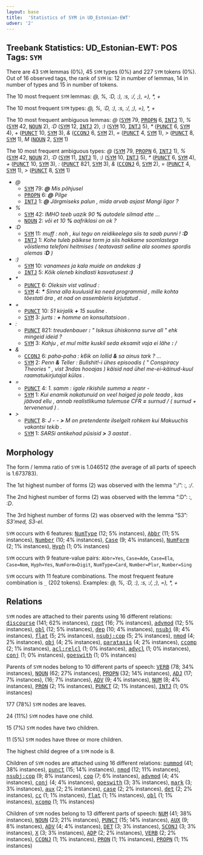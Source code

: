 ```yaml
---
layout: base
title:  'Statistics of SYM in UD_Estonian-EWT'
udver: '2'
---
```


## Treebank Statistics: UD_Estonian-EWT: POS Tags: `SYM`

There are 43 `SYM` lemmas (0%), 45 `SYM` types (0%) and 227 `SYM` tokens (0%).
Out of 16 observed tags, the rank of `SYM` is: 12 in number of lemmas, 14 in number of types and 15 in number of tokens.

The 10 most frequent `SYM` lemmas: <em>@, %, :D, :), :s, :/, ;), =), *, +</em>

The 10 most frequent `SYM` types:  <em>@, %, :D, :), :s, :/, ;), =), *, +</em>

The 10 most frequent ambiguous lemmas: <em>@</em> (<tt><a href="et_ewt-pos-SYM.html">SYM</a></tt> 79, <tt><a href="et_ewt-pos-PROPN.html">PROPN</a></tt> 6, <tt><a href="et_ewt-pos-INTJ.html">INTJ</a></tt> 1), <em>%</em> (<tt><a href="et_ewt-pos-SYM.html">SYM</a></tt> 42, <tt><a href="et_ewt-pos-NOUN.html">NOUN</a></tt> 2), <em>:D</em> (<tt><a href="et_ewt-pos-SYM.html">SYM</a></tt> 12, <tt><a href="et_ewt-pos-INTJ.html">INTJ</a></tt> 2), <em>:)</em> (<tt><a href="et_ewt-pos-SYM.html">SYM</a></tt> 10, <tt><a href="et_ewt-pos-INTJ.html">INTJ</a></tt> 5), <em>*</em> (<tt><a href="et_ewt-pos-PUNCT.html">PUNCT</a></tt> 6, <tt><a href="et_ewt-pos-SYM.html">SYM</a></tt> 4), <em>+</em> (<tt><a href="et_ewt-pos-PUNCT.html">PUNCT</a></tt> 10, <tt><a href="et_ewt-pos-SYM.html">SYM</a></tt> 3), <em>&</em> (<tt><a href="et_ewt-pos-CCONJ.html">CCONJ</a></tt> 6, <tt><a href="et_ewt-pos-SYM.html">SYM</a></tt> 2), <em>=</em> (<tt><a href="et_ewt-pos-PUNCT.html">PUNCT</a></tt> 4, <tt><a href="et_ewt-pos-SYM.html">SYM</a></tt> 1), <em>></em> (<tt><a href="et_ewt-pos-PUNCT.html">PUNCT</a></tt> 8, <tt><a href="et_ewt-pos-SYM.html">SYM</a></tt> 1), <em>M</em> (<tt><a href="et_ewt-pos-NOUN.html">NOUN</a></tt> 2, <tt><a href="et_ewt-pos-SYM.html">SYM</a></tt> 1)

The 10 most frequent ambiguous types:  <em>@</em> (<tt><a href="et_ewt-pos-SYM.html">SYM</a></tt> 79, <tt><a href="et_ewt-pos-PROPN.html">PROPN</a></tt> 6, <tt><a href="et_ewt-pos-INTJ.html">INTJ</a></tt> 1), <em>%</em> (<tt><a href="et_ewt-pos-SYM.html">SYM</a></tt> 42, <tt><a href="et_ewt-pos-NOUN.html">NOUN</a></tt> 2), <em>:D</em> (<tt><a href="et_ewt-pos-SYM.html">SYM</a></tt> 11, <tt><a href="et_ewt-pos-INTJ.html">INTJ</a></tt> 1), <em>:)</em> (<tt><a href="et_ewt-pos-SYM.html">SYM</a></tt> 10, <tt><a href="et_ewt-pos-INTJ.html">INTJ</a></tt> 5), <em>*</em> (<tt><a href="et_ewt-pos-PUNCT.html">PUNCT</a></tt> 6, <tt><a href="et_ewt-pos-SYM.html">SYM</a></tt> 4), <em>+</em> (<tt><a href="et_ewt-pos-PUNCT.html">PUNCT</a></tt> 10, <tt><a href="et_ewt-pos-SYM.html">SYM</a></tt> 3), <em>:</em> (<tt><a href="et_ewt-pos-PUNCT.html">PUNCT</a></tt> 821, <tt><a href="et_ewt-pos-SYM.html">SYM</a></tt> 3), <em>&</em> (<tt><a href="et_ewt-pos-CCONJ.html">CCONJ</a></tt> 6, <tt><a href="et_ewt-pos-SYM.html">SYM</a></tt> 2), <em>=</em> (<tt><a href="et_ewt-pos-PUNCT.html">PUNCT</a></tt> 4, <tt><a href="et_ewt-pos-SYM.html">SYM</a></tt> 1), <em>></em> (<tt><a href="et_ewt-pos-PUNCT.html">PUNCT</a></tt> 8, <tt><a href="et_ewt-pos-SYM.html">SYM</a></tt> 1)


* <em>@</em>
  * <tt><a href="et_ewt-pos-SYM.html">SYM</a></tt> 79: <em><b>@</b> Mis põhjusel</em>
  * <tt><a href="et_ewt-pos-PROPN.html">PROPN</a></tt> 6: <em><b>@</b> Pilge</em>
  * <tt><a href="et_ewt-pos-INTJ.html">INTJ</a></tt> 1: <em><b>@</b> Järgmiseks palun , mida arvab asjast Mangi Iigor ?</em>
* <em>%</em>
  * <tt><a href="et_ewt-pos-SYM.html">SYM</a></tt> 42: <em>IMHO teeb uazik 90 <b>%</b> autodele silmad ette ...</em>
  * <tt><a href="et_ewt-pos-NOUN.html">NOUN</a></tt> 2: <em>või et 10 <b>%</b> aafriklasi on ok ?</em>
* <em>:D</em>
  * <tt><a href="et_ewt-pos-SYM.html">SYM</a></tt> 11: <em>muff : noh , kui tegu on reidikeelega siis ta saab punni ! <b>:D</b></em>
  * <tt><a href="et_ewt-pos-INTJ.html">INTJ</a></tt> 1: <em>Kohe tuleb päikese torm ja siis hakkame soomlastega võistlema telefoni heitmises ( teatavasti selline ala soomes spordis olemas <b>:D</b> )</em>
* <em>:)</em>
  * <tt><a href="et_ewt-pos-SYM.html">SYM</a></tt> 10: <em>vanamees ja kala muide on andekas <b>:)</b></em>
  * <tt><a href="et_ewt-pos-INTJ.html">INTJ</a></tt> 5: <em>Kõik oleneb kindlasti kasvatusest <b>:)</b></em>
* <em>*</em>
  * <tt><a href="et_ewt-pos-PUNCT.html">PUNCT</a></tt> 6: <em>Oleksin vist valinud : <b>*</b> <b>*</b></em>
  * <tt><a href="et_ewt-pos-SYM.html">SYM</a></tt> 4: <em><b>*</b> Sinna alla kuulusid ka need programmid , mille kohta tõestati ära , et nad on assembleris kirjutatud .</em>
* <em>+</em>
  * <tt><a href="et_ewt-pos-PUNCT.html">PUNCT</a></tt> 10: <em>51 kirjalik <b>+</b> 15 suuline .</em>
  * <tt><a href="et_ewt-pos-SYM.html">SYM</a></tt> 3: <em>jurts : <b>+</b> homme on konsultatsioon .</em>
* <em>:</em>
  * <tt><a href="et_ewt-pos-PUNCT.html">PUNCT</a></tt> 821: <em>treudenbauer <b>:</b> " Isiksus ühiskonna surve all " ehk mingeid ideid ?</em>
  * <tt><a href="et_ewt-pos-SYM.html">SYM</a></tt> 3: <em>Kahju , et mul mitte kuskil seda eksamit vaja ei lähe <b>:</b> /</em>
* <em>&</em>
  * <tt><a href="et_ewt-pos-CCONJ.html">CCONJ</a></tt> 6: <em>paha-paha : k6ik on lollid <b>&</b> sa ainus tark ? ...</em>
  * <tt><a href="et_ewt-pos-SYM.html">SYM</a></tt> 2: <em>Penn <b>&</b> Teller : Bullshit!-i ühes episoodis ( " Conspiracy Theories " , vist 3ndas hooajas ) käisid nad ühel me-ei-käinud-kuul raamatukirjutajal külas .</em>
* <em>=</em>
  * <tt><a href="et_ewt-pos-PUNCT.html">PUNCT</a></tt> 4: <em>1. samm : igale rikishile summa <b>=</b> reanr -</em>
  * <tt><a href="et_ewt-pos-SYM.html">SYM</a></tt> 1: <em>Kui enamik nakatunuid on veel haiged ja pole teada , kas jäävad ellu , annab realistlikuma tulemuse CFR <b>=</b> surnud / ( surnud + tervenenud ) .</em>
* <em>></em>
  * <tt><a href="et_ewt-pos-PUNCT.html">PUNCT</a></tt> 8: <em>J - - <b>></b> M on pretendente ilselgelt rohkem kui Makuuchis vakantsi tekib .</em>
  * <tt><a href="et_ewt-pos-SYM.html">SYM</a></tt> 1: <em>SARSi antikehad püsisid <b>></b> 3 aastat .</em>

## Morphology

The form / lemma ratio of `SYM` is 1.046512 (the average of all parts of speech is 1.673783).

The 1st highest number of forms (2) was observed with the lemma “:/”: <em>:, :/</em>.

The 2nd highest number of forms (2) was observed with the lemma “:D”: <em>:, :D</em>.

The 3rd highest number of forms (2) was observed with the lemma “S3”: <em>S3'med, S3-el</em>.

`SYM` occurs with 6 features: <tt><a href="et_ewt-feat-NumType.html">NumType</a></tt> (12; 5% instances), <tt><a href="et_ewt-feat-Abbr.html">Abbr</a></tt> (11; 5% instances), <tt><a href="et_ewt-feat-Number.html">Number</a></tt> (10; 4% instances), <tt><a href="et_ewt-feat-Case.html">Case</a></tt> (9; 4% instances), <tt><a href="et_ewt-feat-NumForm.html">NumForm</a></tt> (2; 1% instances), <tt><a href="et_ewt-feat-Hyph.html">Hyph</a></tt> (1; 0% instances)

`SYM` occurs with 9 feature-value pairs: `Abbr=Yes`, `Case=Ade`, `Case=Ela`, `Case=Nom`, `Hyph=Yes`, `NumForm=Digit`, `NumType=Card`, `Number=Plur`, `Number=Sing`

`SYM` occurs with 11 feature combinations.
The most frequent feature combination is `_` (202 tokens).
Examples: <em>@, %, :D, :), :s, :/, ;), =), *, +</em>


## Relations

`SYM` nodes are attached to their parents using 16 different relations: <tt><a href="et_ewt-dep-discourse.html">discourse</a></tt> (141; 62% instances), <tt><a href="et_ewt-dep-root.html">root</a></tt> (16; 7% instances), <tt><a href="et_ewt-dep-advmod.html">advmod</a></tt> (12; 5% instances), <tt><a href="et_ewt-dep-obl.html">obl</a></tt> (12; 5% instances), <tt><a href="et_ewt-dep-dep.html">dep</a></tt> (10; 4% instances), <tt><a href="et_ewt-dep-nsubj.html">nsubj</a></tt> (8; 4% instances), <tt><a href="et_ewt-dep-flat.html">flat</a></tt> (5; 2% instances), <tt><a href="et_ewt-dep-nsubj-cop.html">nsubj:cop</a></tt> (5; 2% instances), <tt><a href="et_ewt-dep-nmod.html">nmod</a></tt> (4; 2% instances), <tt><a href="et_ewt-dep-obj.html">obj</a></tt> (4; 2% instances), <tt><a href="et_ewt-dep-parataxis.html">parataxis</a></tt> (4; 2% instances), <tt><a href="et_ewt-dep-ccomp.html">ccomp</a></tt> (2; 1% instances), <tt><a href="et_ewt-dep-acl-relcl.html">acl:relcl</a></tt> (1; 0% instances), <tt><a href="et_ewt-dep-advcl.html">advcl</a></tt> (1; 0% instances), <tt><a href="et_ewt-dep-conj.html">conj</a></tt> (1; 0% instances), <tt><a href="et_ewt-dep-goeswith.html">goeswith</a></tt> (1; 0% instances)

Parents of `SYM` nodes belong to 10 different parts of speech: <tt><a href="et_ewt-pos-VERB.html">VERB</a></tt> (78; 34% instances), <tt><a href="et_ewt-pos-NOUN.html">NOUN</a></tt> (62; 27% instances), <tt><a href="et_ewt-pos-PROPN.html">PROPN</a></tt> (32; 14% instances), <tt><a href="et_ewt-pos-ADJ.html">ADJ</a></tt> (17; 7% instances),  (16; 7% instances), <tt><a href="et_ewt-pos-ADV.html">ADV</a></tt> (9; 4% instances), <tt><a href="et_ewt-pos-NUM.html">NUM</a></tt> (8; 4% instances), <tt><a href="et_ewt-pos-PRON.html">PRON</a></tt> (2; 1% instances), <tt><a href="et_ewt-pos-PUNCT.html">PUNCT</a></tt> (2; 1% instances), <tt><a href="et_ewt-pos-INTJ.html">INTJ</a></tt> (1; 0% instances)

177 (78%) `SYM` nodes are leaves.

24 (11%) `SYM` nodes have one child.

15 (7%) `SYM` nodes have two children.

11 (5%) `SYM` nodes have three or more children.

The highest child degree of a `SYM` node is 8.

Children of `SYM` nodes are attached using 16 different relations: <tt><a href="et_ewt-dep-nummod.html">nummod</a></tt> (41; 38% instances), <tt><a href="et_ewt-dep-punct.html">punct</a></tt> (15; 14% instances), <tt><a href="et_ewt-dep-nmod.html">nmod</a></tt> (12; 11% instances), <tt><a href="et_ewt-dep-nsubj-cop.html">nsubj:cop</a></tt> (9; 8% instances), <tt><a href="et_ewt-dep-cop.html">cop</a></tt> (7; 6% instances), <tt><a href="et_ewt-dep-advmod.html">advmod</a></tt> (4; 4% instances), <tt><a href="et_ewt-dep-conj.html">conj</a></tt> (4; 4% instances), <tt><a href="et_ewt-dep-goeswith.html">goeswith</a></tt> (3; 3% instances), <tt><a href="et_ewt-dep-mark.html">mark</a></tt> (3; 3% instances), <tt><a href="et_ewt-dep-aux.html">aux</a></tt> (2; 2% instances), <tt><a href="et_ewt-dep-case.html">case</a></tt> (2; 2% instances), <tt><a href="et_ewt-dep-det.html">det</a></tt> (2; 2% instances), <tt><a href="et_ewt-dep-cc.html">cc</a></tt> (1; 1% instances), <tt><a href="et_ewt-dep-flat.html">flat</a></tt> (1; 1% instances), <tt><a href="et_ewt-dep-obl.html">obl</a></tt> (1; 1% instances), <tt><a href="et_ewt-dep-xcomp.html">xcomp</a></tt> (1; 1% instances)

Children of `SYM` nodes belong to 13 different parts of speech: <tt><a href="et_ewt-pos-NUM.html">NUM</a></tt> (41; 38% instances), <tt><a href="et_ewt-pos-NOUN.html">NOUN</a></tt> (23; 21% instances), <tt><a href="et_ewt-pos-PUNCT.html">PUNCT</a></tt> (15; 14% instances), <tt><a href="et_ewt-pos-AUX.html">AUX</a></tt> (9; 8% instances), <tt><a href="et_ewt-pos-ADV.html">ADV</a></tt> (4; 4% instances), <tt><a href="et_ewt-pos-DET.html">DET</a></tt> (3; 3% instances), <tt><a href="et_ewt-pos-SCONJ.html">SCONJ</a></tt> (3; 3% instances), <tt><a href="et_ewt-pos-X.html">X</a></tt> (3; 3% instances), <tt><a href="et_ewt-pos-ADP.html">ADP</a></tt> (2; 2% instances), <tt><a href="et_ewt-pos-VERB.html">VERB</a></tt> (2; 2% instances), <tt><a href="et_ewt-pos-CCONJ.html">CCONJ</a></tt> (1; 1% instances), <tt><a href="et_ewt-pos-PRON.html">PRON</a></tt> (1; 1% instances), <tt><a href="et_ewt-pos-PROPN.html">PROPN</a></tt> (1; 1% instances)

